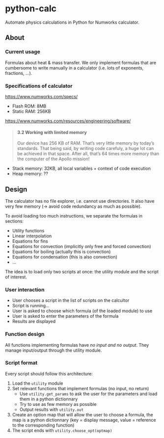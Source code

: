 # python-calc
Automate physics calculations in Python for Numworks calculator.

## About

### Current usage

Formulas about heat & mass transfer. We only implement formulas that are cumbersome to write manually in a calculator (i.e. lots of exponents, fractions, ...).

### Specifications of calculator

https://www.numworks.com/specs/

* Flash ROM: 8MB
* Static RAM: 256KB

https://www.numworks.com/resources/engineering/software/

> #### 3.2 Working with limited memory
> Our device has 256 KB of RAM. That’s very little memory by today’s standards. That being said, by writing code carefuly, a huge lot can be achieved in that space. After all, that’s 64 times more memory than the computer of the Apollo mission!

* Stack memory: 32KB, all local variables + context of code execution
* Heap memory: ??


## Design

The calculator has no file explorer, i.e. cannot use directories. It also have very few memory (-> avoid code redundancy as much as possible).

To avoid loading too much instructions, we separate the formulas in sections:

* Utility functions
* Linear interpolation
* Equations for fins
* Equations for convection (implicitly only free and forced convection)
* Equations for boiling (actually this is convection)
* Equations for condensation (this is also convection)
* ...

The idea is to load only two scripts at once: the utility module and the script of interest.

### User interaction

* User chooses a script in the list of scripts on the calcultor
* Script is running...
* User is asked to choose which formula (of the loaded module) to use
* User is asked to enter the parameters of the formula
* Results are displayed

### Function design

All functions implementing formulas have *no input and no output*. They manage input/output through the utility module. 

### Script format

Every script should follow this architecture:

1. Load the `utility` module
1. Set relevant functions that implement formulas (no input, no return)
    * Use `utility.get_params` to ask the user for the parameters and load them in a python dictionnary
    * Try to use as few memory as possible
    * Output results with `utility.out`
1. Create an option map that will allow the user to choose a formula, the map is a python dictionnary (key = display message, value = reference to the corresponding function)
1. The script ends with `utility.choose_opt(optmap)`

